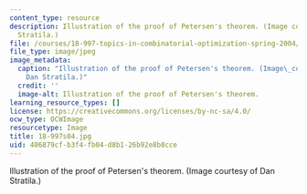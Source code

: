 ```yaml
---
content_type: resource
description: Illustration of the proof of Petersen's theorem. (Image courtesy of Dan
  Stratila.)
file: /courses/18-997-topics-in-combinatorial-optimization-spring-2004/406879cfb3f4fb04d8b126b92e8b8cce_18-997s04.jpg
file_type: image/jpeg
image_metadata:
  caption: "Illustration of the proof of Petersen's theorem. (Image\_courtesy of\_\
    Dan Stratila.)"
  credit: ''
  image-alt: Illustration of the proof of Petersen's theorem.
learning_resource_types: []
license: https://creativecommons.org/licenses/by-nc-sa/4.0/
ocw_type: OCWImage
resourcetype: Image
title: 18-997s04.jpg
uid: 406879cf-b3f4-fb04-d8b1-26b92e8b8cce
---
```

Illustration of the proof of Petersen's theorem. (Image courtesy of Dan Stratila.)